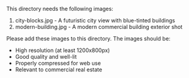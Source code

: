 This directory needs the following images:

1. city-blocks.jpg - A futuristic city view with blue-tinted buildings
2. modern-building.jpg - A modern commercial building exterior shot

Please add these images to this directory. The images should be:
- High resolution (at least 1200x800px)
- Good quality and well-lit
- Properly compressed for web use
- Relevant to commercial real estate
